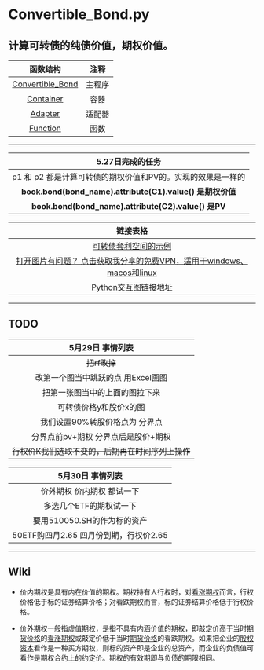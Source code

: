 # Convertible_Bond.py
## 计算可转债的纯债价值，期权价值。



|                           函数结构                           |  注释  |
| :----------------------------------------------------------: | :----: |
| [Convertible_Bond](https://github.com/FinTechNJU/Bond/blob/master/Convertible_Bond.py) | 主程序 |
| [Container](https://github.com/FinTechNJU/Bond/blob/master/Container.py) |  容器  |
| [Adapter](https://github.com/FinTechNJU/Bond/blob/master/Adapter.py) | 适配器 |
| [Function](https://github.com/FinTechNJU/Bond/blob/master/Function.py) |  函数  |



------



|                      5.27日完成的任务                       |
| :---------------------------------------------------------: |
| p1 和 p2 都是计算可转债的期权价值和PV的。实现的效果是一样的 |
|  **book.bond(bond_name).attribute(C1).value() 是期权价值**  |
|    **book.bond(bond_name).attribute(C2).value() 是PV**     |


|                     链接表格                      |
| :---------------------------------------------------------: |
|[可转债套利空间的示例](https://github.com/FinTechNJU/ConvertibleBond/blob/master/output/128054.SZ.csv)|
|[打开图片有问题？ 点击获取我分享的免费VPN，适用于windows、macos和linux](https://github.com/FinTechNJU/Tutorial/issues/2)|
|[Python交互图链接地址](https://fintechnju.github.io/Bond/output/StockPrice_ValueSeries.html) |



--------------
## TODO

|                 5月29日 事情列表                  |
| :-----------------------------------------------: |
|                   ~~把rf改掉~~                    |
|        改第一个图当中跳跃的点 用Excel画图         |
|          把第一张图当中的上面的图拉下来           |
|              可转债价格y和股价x的图               |
|          我们设置90%转股价格点为 分界点           |
|        分界点前pv+期权 分界点后是股价+期权        |
| ~~行权价K我们选取不变的，后期再在时间序列上操作~~ |

|            5月30日 事情列表            |
| :------------------------------------: |
|       价外期权 价内期权 都试一下       |
|        多选几个ETF的期权试一下         |
|      要用510050.SH的作为标的资产       |
| 50ETF购四月2.65 四月份到期，行权价2.65 |

------

## Wiki

* 价内期权是具有内在价值的期权。期权持有人行权时，对[看涨期权](https://www.baidu.com/s?wd=看涨期权&tn=SE_PcZhidaonwhc_ngpagmjz&rsv_dl=gh_pc_zhidao)而言，行权价格低于标的证券结算价格；对看跌期权而言，标的证券结算价格低于行权价格。

* 价外期权一般指虚值期权，是指不具有内涵价值的期权，即敲定价高于当时[期货价格](https://www.baidu.com/s?wd=期货价格&tn=SE_PcZhidaonwhc_ngpagmjz&rsv_dl=gh_pc_zhidao)的[看涨期权](https://www.baidu.com/s?wd=看涨期权&tn=SE_PcZhidaonwhc_ngpagmjz&rsv_dl=gh_pc_zhidao)或敲定价低于当时[期货价格](https://www.baidu.com/s?wd=期货价格&tn=SE_PcZhidaonwhc_ngpagmjz&rsv_dl=gh_pc_zhidao)的看跌期权。如果把企业的[股权资本](https://www.baidu.com/s?wd=股权资本&tn=SE_PcZhidaonwhc_ngpagmjz&rsv_dl=gh_pc_zhidao)看作是一种买方期权，则标的资产即是企业的总资产，而企业的负债值可看作是期权合约上的约定价。期权的有效期即与负债的期限相同。





